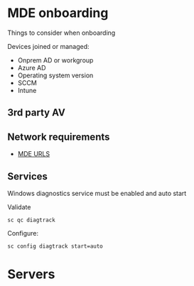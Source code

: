 # MDE onboarding

Things to consider when onboarding

Devices joined or managed:
- Onprem AD or workgroup
- Azure AD
- Operating system version
- SCCM
- Intune

## 3rd party AV

## Network requirements

- [MDE URLS](https://download.microsoft.com/download/6/b/f/6bfff670-47c3-4e45-b01b-64a2610eaefa/mde-urls-commercial.xlsx)

## Services

Windows diagnostics service must be enabled and auto start

Validate
```
sc qc diagtrack
```

Configure:
```
sc config diagtrack start=auto
```

# Servers